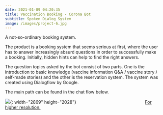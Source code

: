 ```yaml
---
date: 2021-01-09 04:20:35
title: Vaccination Booking - Corona Bot
subtitle: Spoken Dialog System
image: /images/project-6.jpg
---
```

A not-so-ordinary booking system.

The product is a booking system that seems serious at first, where the user has to answer increasingly absurd questions in order to successfully make a booking. Initially, hidden hints can help to find the right answers.

The question topics asked by the bot consist of two parts. One is the introduction to basic knowledge (vaccine information Q&A / vaccine story / self-made stories) and the other is the reservation system. The system was created using Dialogflow by Google.&nbsp;

The main path can be found in the chat flow below.

![](/uploads/vaccinationbooking.png){: width="2869" height="2028"}&nbsp; &nbsp; &nbsp; &nbsp; &nbsp; &nbsp; &nbsp; &nbsp; &nbsp; &nbsp; &nbsp; &nbsp; &nbsp; &nbsp; &nbsp; &nbsp; &nbsp; &nbsp; &nbsp; &nbsp; &nbsp; &nbsp; &nbsp; &nbsp; &nbsp; &nbsp; &nbsp; &nbsp; &nbsp;[For higher resolution.](https://drive.google.com/file/d/1it63svPFoyrgbTqVwYAb-tDG9bYkVJne/view?usp=sharing)
